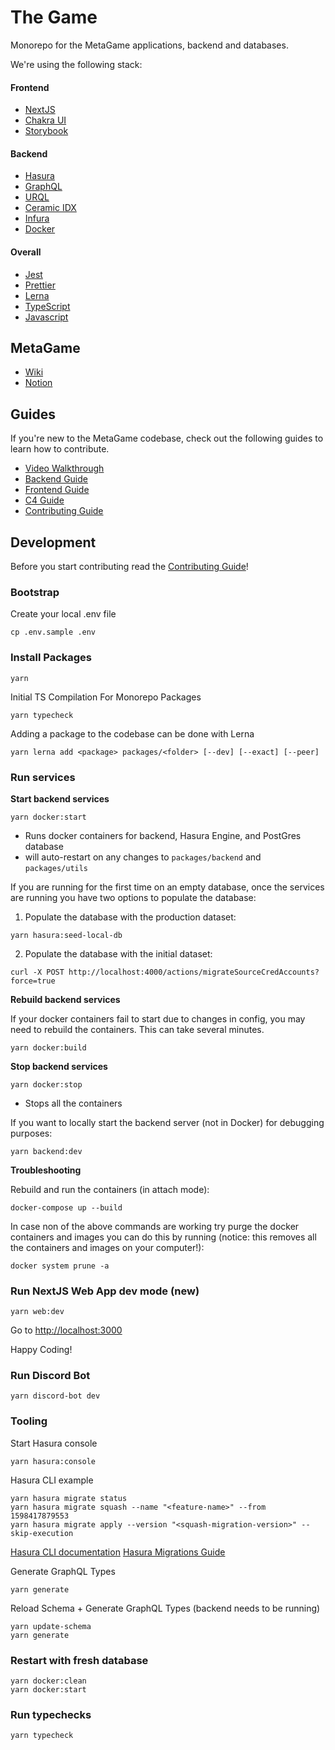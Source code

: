 # The Game

Monorepo for the MetaGame applications, backend and databases.

We're using the following stack:

#### Frontend

- [NextJS](https://nextjs.org/)
- [Chakra UI](https://chakra-ui.com/)
- [Storybook](https://storybook.js.org/)

#### Backend

- [Hasura](https://hasura.io/)
- [GraphQL](https://graphql.org/)
- [URQL](https://formidable.com/open-source/urql/)
- [Ceramic IDX](https://idx.xyz/)
- [Infura](https://infura.io/)
- [Docker](https://www.docker.com/)

#### Overall

- [Jest](https://jestjs.io/)
- [Prettier](https://prettier.io/)
- [Lerna](https://github.com/lerna/lerna/tree/main/commands/add#readme)
- [TypeScript](https://www.typescriptlang.org/)
- [Javascript](https://developer.mozilla.org/en-US/docs/Web/JavaScript)

## MetaGame

- [Wiki](https://wiki.metagame.wtf)
- [Notion](https://www.notion.so/Welcome-to-MetaGame-7e28e75f3c264c7b939eaaa2239b9c28)

## Guides

If you're new to the MetaGame codebase, check out the following guides to learn how to contribute.

- [Video Walkthrough](https://www.youtube.com/watch?v=-Qhz6H4t0Ik)
- [Backend Guide](guides/BACKEND.md)
- [Frontend Guide](guides/FRONTEND.md)
- [C4 Guide](guides/C4.md)
- [Contributing Guide](guides/CONTRIBUTING.md)

## Development

Before you start contributing read the [Contributing Guide](guides/CONTRIBUTING.md)!

### Bootstrap

Create your local .env file

```shell script
cp .env.sample .env
```

### Install Packages

```shell script
yarn
```

Initial TS Compilation For Monorepo Packages

```shell script
yarn typecheck
```

Adding a package to the codebase can be done with Lerna

```shell script
yarn lerna add <package> packages/<folder> [--dev] [--exact] [--peer]
```

### Run services

**Start backend services**

```shell script
yarn docker:start
```

- Runs docker containers for backend, Hasura Engine, and PostGres database
- will auto-restart on any changes to `packages/backend` and `packages/utils`

If you are running for the first time on an empty database, once the services
are running you have two options to populate the database:

1. Populate the database with the production dataset:

```shell script
yarn hasura:seed-local-db
```

2. Populate the database with the initial dataset:

```shell script
curl -X POST http://localhost:4000/actions/migrateSourceCredAccounts?force=true
```

**Rebuild backend services**

If your docker containers fail to start due to changes in config, you may need to rebuild the containers. This can take several minutes.

```shell script
yarn docker:build
```

**Stop backend services**

```shell script
yarn docker:stop
```

- Stops all the containers

If you want to locally start the backend server (not in Docker) for debugging purposes:

```shell script
yarn backend:dev
```

**Troubleshooting**

Rebuild and run the containers (in attach mode):

```shell script
docker-compose up --build
```

In case non of the above commands are working try purge the docker containers and images you can do this by running (notice: this removes all the containers and images on your computer!):

```shell script
docker system prune -a
```

### Run NextJS Web App dev mode (new)

```shell script
yarn web:dev
```

Go to [http://localhost:3000](http://localhost:3000)

Happy Coding!

### Run Discord Bot

```shell script
yarn discord-bot dev
```

### Tooling

Start Hasura console

```shell script
yarn hasura:console
```

Hasura CLI example

```shell script
yarn hasura migrate status
yarn hasura migrate squash --name "<feature-name>" --from 1598417879553
yarn hasura migrate apply --version "<squash-migration-version>" --skip-execution
```

[Hasura CLI documentation](https://hasura.io/docs/1.0/graphql/manual/hasura-cli/index.html)
[Hasura Migrations Guide](https://hasura.io/docs/1.0/graphql/manual/migrations/basics.html#migrations-basics)

Generate GraphQL Types

```shell script
yarn generate
```

Reload Schema + Generate GraphQL Types (backend needs to be running)

```shell script
yarn update-schema
yarn generate
```

### Restart with fresh database

```shell script
yarn docker:clean
yarn docker:start
```

### Run typechecks

```shell script
yarn typecheck
```
